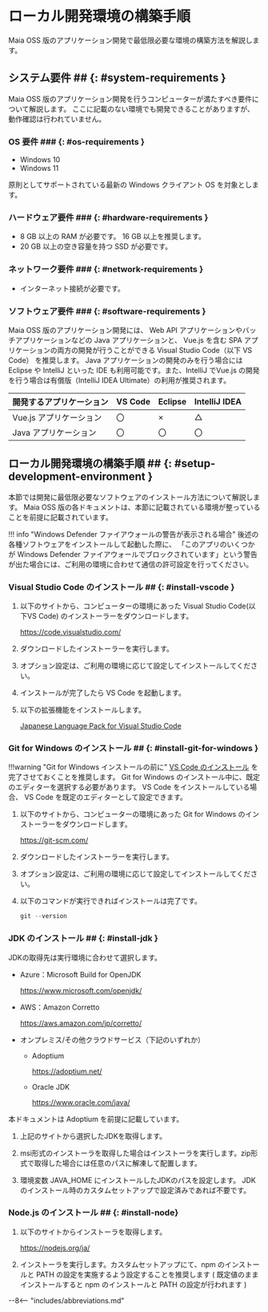 # ローカル開発環境の構築手順

Maia OSS 版のアプリケーション開発で最低限必要な環境の構築方法を解説します。

## システム要件 ## {: #system-requirements }

Maia OSS 版のアプリケーション開発を行うコンピューターが満たすべき要件について解説します。
ここに記載のない環境でも開発できることがありますが、動作確認は行われていません。

### OS 要件 ### {: #os-requirements }

- Windows 10
- Windows 11

原則としてサポートされている最新の Windows クライアント OS を対象とします。

### ハードウェア要件 ### {: #hardware-requirements }

- 8 GB 以上の RAM が必要です。 16 GB 以上を推奨します。
- 20 GB 以上の空き容量を持つ SSD が必要です。

### ネットワーク要件 ### {: #network-requirements }

- インターネット接続が必要です。

### ソフトウェア要件 ### {: #software-requirements }

Maia OSS 版のアプリケーション開発には、
Web API アプリケーションやバッチアプリケーションなどの Java アプリケーションと、
Vue.js を含む SPA アプリケーションの両方の開発が行うことができる Visual Studio Code（以下 VS Code） を推奨します。
Java アプリケーションの開発のみを行う場合には Eclipse や IntelliJ といった IDE も利用可能です。また、IntelliJ でVue.js の開発を行う場合は有償版（IntelliJ IDEA Ultimate）の利用が推奨されます。

| 開発するアプリケーション | VS Code | Eclipse | IntelliJ IDEA |
| ------------------------ | ------- | ------- | ------------- |
| Vue.js アプリケーション  | 〇      | ×      | △            |
| Java アプリケーション    | 〇      | 〇      | 〇            |

## ローカル開発環境の構築手順 ## {: #setup-development-environment }

本節では開発に最低限必要なソフトウェアのインストール方法について解説します。
Maia OSS 版の各ドキュメントは、本節に記載されている環境が整っていることを前提に記載されています。

!!! info "Windows Defender ファイアウォールの警告が表示される場合"
    後述の各種ソフトウェアをインストールして起動した際に、
    「このアプリのいくつかが Windows Defender ファイアウォールでブロックされています」という警告が出た場合には、ご利用の環境に合わせて通信の許可設定を行ってください。

### Visual Studio Code のインストール ## {: #install-vscode }

1. 以下のサイトから、コンピューターの環境にあった Visual Studio Code(以下VS Code) のインストーラーをダウンロードします。

    <https://code.visualstudio.com/>

1. ダウンロードしたインストーラーを実行します。

1. オプション設定は、ご利用の環境に応じて設定してインストールしてください。

1. インストールが完了したら VS Code を起動します。

1. 以下の拡張機能をインストールします。

    [Japanese Language Pack for Visual Studio Code](https://marketplace.visualstudio.com/items?itemName=MS-CEINTL.vscode-language-pack-ja)

### Git for Windows のインストール ## {: #install-git-for-windows }

!!!warning "Git for Windows インストールの前に"
    [VS Code のインストール](#install-vscode) を完了させておくことを推奨します。
    Git for Windows のインストール中に、既定のエディターを選択する必要があります。
    VS Code をインストールしている場合、 VS Code を既定のエディターとして設定できます。

1. 以下のサイトから、コンピューターの環境にあった Git for Windows のインストーラーをダウンロードします。

    <https://git-scm.com/>

1. ダウンロードしたインストーラーを実行します。

1. オプション設定は、ご利用の環境に応じて設定してインストールしてください。

1. 以下のコマンドが実行できればインストールは完了です。

    ```ps1 title="Git for Windows のバージョン確認"
    git --version
    ```

### JDK のインストール ## {: #install-jdk }

JDKの取得先は実行環境に合わせて選択します。

- Azure：Microsoft Build for OpenJDK

    <https://www.microsoft.com/openjdk/>

- AWS：Amazon Corretto

    <https://aws.amazon.com/jp/corretto/>

- オンプレミス/その他クラウドサービス（下記のいずれか）

    - Adoptium

        <https://adoptium.net/>

    - Oracle JDK

        <https://www.oracle.com/java/>

本ドキュメントは Adoptium を前提に記載しています。

1. 上記のサイトから選択したJDKを取得します。

1. msi形式のインストーラを取得した場合はインストーラを実行します。zip形式で取得した場合には任意のパスに解凍して配置します。

1. 環境変数 JAVA_HOME にインストールしたJDKのパスを設定します。
JDKのインストール時のカスタムセットアップで設定済みであれば不要です。

### Node.js のインストール ## {: #install-node}

1. 以下のサイトからインストーラを取得します。

    <https://nodejs.org/ja/>

1. インストーラを実行します。カスタムセットアップにて、npm のインストールと PATH の設定を実施するよう設定することを推奨します ( 既定値のままインストールすると npm のインストールと PATH の設定が行われます )

--8<-- "includes/abbreviations.md"
